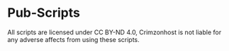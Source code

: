 # Pub-Scripts
All scripts are licensed under CC BY-ND 4.0, Crimzonhost is not liable for any adverse affects from using these scripts. 

